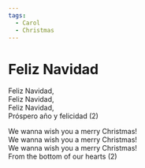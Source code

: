 ```yaml
---
tags:
  - Carol
  - Christmas
---
```


# Feliz Navidad  
  
Feliz Navidad,  
Feliz Navidad,  
Feliz Navidad,  
Próspero año y felicidad (2)  
  
We wanna wish you a merry Christmas!  
We wanna wish you a merry Christmas!  
We wanna wish you a merry Christmas!  
From the bottom of our hearts (2)  
  
